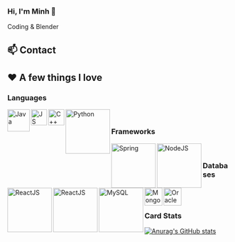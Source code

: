### Hi, I'm Minh 👋

Coding & Blender 

## **📫 Contact**

## ❤ A few things I love

### Languages
<img align="left" alt="Java" src="https://user-images.githubusercontent.com/61593963/136700945-8072d35a-e2bc-4f5f-b881-be3f049a43f7.png" width="50px"/>
<img align="left" alt="JS" src="https://user-images.githubusercontent.com/61593963/136700526-74ef3f4e-8f8f-4847-868b-f971d61ed602.png" width="36px" />
<img align="left" alt="C++" src="https://user-images.githubusercontent.com/61593963/136700643-46456e4d-cb1f-4828-b465-10e42230aa0b.png" width="36px" />
<img align="left" alt="Python" src="https://user-images.githubusercontent.com/90555602/158729662-58285f4e-daab-448c-8008-15657b272970.png" width="100px" />
<br />

### Frameworks
<img align="left" alt="Spring" src="https://user-images.githubusercontent.com/61593963/136700303-6dfcf610-198d-4a70-b975-97adfa891dbb.png" width="100px"/>
<img align="left" alt="NodeJS" src="https://user-images.githubusercontent.com/61593963/136700375-22c3548e-8cb9-4eac-a857-06fb0da7d7e6.png" width="100px" />
<img align="left" alt="ReactJS" src="https://user-images.githubusercontent.com/61593963/136700411-7149ff3d-f6b3-4f34-8b7c-4ae8a2488509.png" width="100px" />
<img align="left" alt="ReactJS" src="https://user-images.githubusercontent.com/90555602/158729893-cbe11b76-809d-43b1-b3d1-a8e1532770aa.png" width="100px" />
<br />

### Databases
<img align="left" alt="MySQL" src="https://user-images.githubusercontent.com/61593963/136699898-0e99be87-b485-4e8c-9844-ab88d51ac265.png" width="100px"/>
<img align="left" alt="MongoDB" src="https://user-images.githubusercontent.com/61593963/136700238-a216fe74-6399-4d72-b92d-0cb4f0c58ea1.png" height="40px" />
<img align="left" alt="Oracle" src="https://user-images.githubusercontent.com/61593963/136699967-971cb9cb-5b8c-42a5-96b8-b595231ce86c.png" height="40px" />
<br />
<br />

### Card Stats
[![Anurag's GitHub stats](https://github-readme-stats.vercel.app/api?username=trickstarcandina&show_icons=true&theme=gruvbox)](https://github.com/anuraghazra/github-readme-stats)


<!-- ### Top Langs
[![Top Langs](https://github-readme-stats.vercel.app/api/top-langs/?username=trickstarcandina&layout=compact&theme=highcontrast)](https://github.com/anuraghazra/github-readme-stats) -->



<!--
**trickstarcandina/trickstarcandina** is a ✨ _special_ ✨ repository because its `README.md` (this file) appears on your GitHub profile.

Here are some ideas to get you started:

- 🔭 I’m currently working on ...
- 🌱 I’m currently learning ...
- 👯 I’m looking to collaborate on ...
- 🤔 I’m looking for help with ...
- 💬 Ask me about ...
- 📫 How to reach me: ...
- 😄 Pronouns: ...
- ⚡ Fun fact: ...
-->
